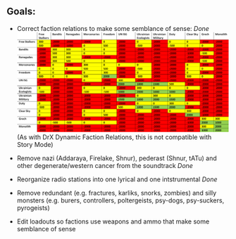 ## Goals:

- Correct faction relations to make some semblance of sense: *Done*
![Stalker_faction_relations_differential.png](https://github.com/GitWasAMistakeItsNothingButTrash/STALKER-Anomaly/blob/master/Stalker_faction_relations_differential%20-%20Copy.png)
  (As with DrX Dynamic Faction Relations, this is not compatible with Story Mode)

- Remove nazi (Addaraya, Firelake, Shnur), pederast (Shnur, tATu) and other degenerate/western cancer from the soundtrack *Done*

- Reorganize radio stations into one lyrical and one intstrumental *Done*

- Remove redundant (e.g. fractures, karliks, snorks, zombies) and silly monsters (e.g. burers, controllers, poltergeists, psy-dogs, psy-suckers, pyrogeists)

- Edit loadouts so factions use weapons and ammo that make some semblance of sense

